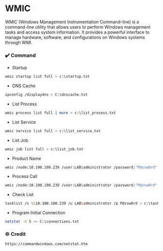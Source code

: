 # WMIC
WMIC (Windows Management Instrumentation Command-line) is a command-line utility that allows users to perform Windows management tasks and access system information. It provides a powerful interface to manage hardware, software, and configurations on Windows systems through WMI.

### ✔️ Command

* Startup
```bash
wmic startup list full > c:\startup.txt
```

* DNS Cache
```bash
ipconfig /displaydns > C:\dnscache.txt
```

* List Process
```bash
wmic process list full | more > c:\list_process.txt
```

* List Service
```bash
wmic service list full > c:\list_service.txt
```

* List Job
```bash
wmic job list full > c:\list_job.txt
```

* Product Name
```bash
wmic /node:10.100.100.239 /user:LAB\administrator /password:"P@ssw0rd" product get name > c:\log_product.txt
```

* Process Call
```bash
wmic /node:10.100.100.239 /user:LAB\administrator /password:"P@ssw0rd" process call create > c:\log_process.txt
```

* Check List
```bash
tasklist /s \\10.100.100.239 /u LAB\administrator /p P@ssw0rd > c:\tasklist.txt
```

* Program Initial Connection
```bash
netstat -b 5 >> C:\connections.txt
```

### ©️ Credit
```bash
https://commandwindows.com/netstat.htm
```